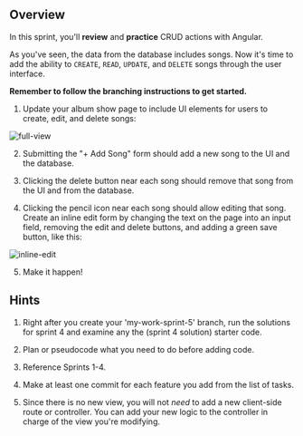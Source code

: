 ## Overview

In this sprint, you'll **review** and **practice** CRUD actions with Angular. 

As you've seen, the data from the database includes songs. Now it's time to add the ability to `CREATE`, `READ`, `UPDATE`, and `DELETE` songs through the user interface.

**Remember to follow the branching instructions to get started.** 

1. Update your album show page to include UI elements for users to create,  edit, and delete songs:

  ![full-view](https://cloud.githubusercontent.com/assets/3010270/14510977/4b621d0e-0189-11e6-82b0-965e6d1f0484.png)

2. Submitting the "+ Add Song" form should add a new song to the UI and the database. 

3. Clicking the delete button near each song should remove that song from the UI and from the database. 

4. Clicking the pencil icon near each song should allow editing that song.  Create an inline edit form by changing the text on the page into an input field, removing the edit and delete buttons, and adding a green save button, like this:

  ![inline-edit](https://cloud.githubusercontent.com/assets/3010270/14510992/5f7e0fbe-0189-11e6-9bfc-1e6751c23f7a.png)

5. Make it happen!


## Hints

1. Right after you create your 'my-work-sprint-5' branch, run the solutions for sprint 4 and examine any the (sprint 4 solution) starter code. 

2. Plan or pseudocode what you need to do before adding code. 

3. Reference Sprints 1-4. 

4. Make at least one commit for each feature you add from the list of tasks. 

5. Since there is no new view, you will not _need_ to add a new client-side route or controller. You can add your new logic to the controller in charge of the view you're modifying.

